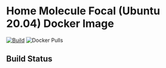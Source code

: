 # Home Molecule Focal (Ubuntu 20.04) Docker Image

[![Build](https://github.com/pipseed/docker-focal-ansible/actions/workflows/image.yml/badge.svg)](https://github.com/pipseed/docker-focal-ansible/actions/workflows/image.yml) ![Docker Pulls](https://img.shields.io/docker/pulls/pipseed/docker-focal-ansible)


## Build Status



